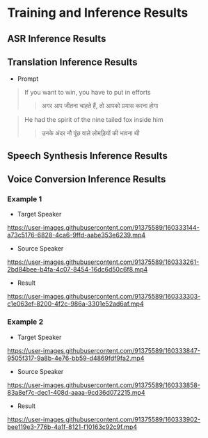 # Training and Inference Results

## ASR Inference Results


## Translation Inference Results

- Prompt 
> If you want to win, you have to put in efforts
>>  अगर आप जीतना चाहते हैं, तो आपको प्रयास करना होगा

> He had the spirit of the nine tailed fox inside him
>> उनके अंदर नौ पूंछ वाले लोमड़ियों की भावना थी


## Speech Synthesis Inference Results


## Voice Conversion Inference Results

### Example 1

- Target Speaker

https://user-images.githubusercontent.com/91375589/160333144-a73c5176-6828-4ca6-9ffd-aabe353e6239.mp4

- Source Speaker

https://user-images.githubusercontent.com/91375589/160333261-2bd84bee-b4fa-4c07-8454-16dc6d50c6f8.mp4

- Result 

https://user-images.githubusercontent.com/91375589/160333303-c1e063ef-8200-4f2c-986a-3301e52ad6af.mp4

### Example 2

- Target Speaker


https://user-images.githubusercontent.com/91375589/160333847-9505f317-9a8b-4e76-bb59-d4869fdf9fa2.mp4


- Source Speaker


https://user-images.githubusercontent.com/91375589/160333858-83a8ef7c-dec1-408d-aaaa-9cd36d072215.mp4

- Result 

https://user-images.githubusercontent.com/91375589/160333902-bee119e3-776b-4a1f-8121-f10163c92c9f.mp4

